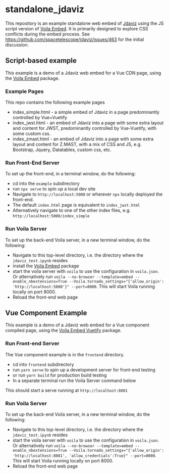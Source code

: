 # standalone_jdaviz

This repository is an example standalone web embed of [Jdaviz](https://github.com/spacetelescope/jdaviz) using the JS script version of [Voila Embed](https://github.com/mariobuikhuizen/voila-embed).  It is primarily designed to explore CSS conflicts during the embed process.  See https://github.com/spacetelescope/jdaviz/issues/463 for the initial discussion.


## Script-based example

This example is a demo of a Jdaviz web embed for a Vue CDN page,  using the [Voila Embed](https://github.com/mariobuikhuizen/voila-embed) package.
### Example Pages
This repo contains the following example pages
- index_simple.html - a simple embed of Jdaviz in a page predominantly controlled by Vue+Vuetify
- index_jwst.html - an embed of Jdaviz into a page with some extra layout and content for JWST, predominantly controlled by Vue-Vuetify, with some custom css.
- index_zmast.html - an embed of Jdaviz into a page with some extra layout and content for Z.MAST, with a mix of CSS and JS, e.g. Bootstrap, Jquery, Datatables, custom css, etc.

### Run Front-End Server
To set up the front-end, in a terminal window, do the following:

- cd into the `example` subdirectory
- run `npx serve` to spin up a local dev site
- Navigate to `http://localhost:5000` or wherever `npx` locally deployed the front-end.
- The default `index.html` page is equivalent to `index_jwst.html`
- Alternatively navigate to one of the other index files, e.g. `http://localhost:5000/index_simple`

### Run Voila Server
To set up the back-end Voila server, in a new terminal window, do the following:

- Navigate to this top-level directory, i.e. the directory where the `jdaviz_test.ipynb` resides
- install the [Voila Embed](https://github.com/mariobuikhuizen/voila-embed) package
- start the voila server with `voila` to use the configuration in `voila.json`.  Or alternatively run `voila --no-browser --template=embed --enable_nbextensions=True --Voila.tornado_settings="{'allow_origin': 'http://localhost:5000'}" --port=8000`.  This will start Voila running locally on port 8000.
- Reload the front-end web page

## Vue Component Example

This example is a demo of a Jdaviz web embed for a Vue component compiled page,  using the [Voila Embed Vuetify](https://github.com/mariobuikhuizen/voila-embed-vuetify) package.

### Run Front-end Server

The Vue component example is in the `frontend` directory.

- cd into `frontend` subdirectory
- run `yarn serve` to spin up a development server for front-end testing
- or run `yarn build` for production build testing
- In a separate terminal run the Voila Server command below
  
This should start a serve running at `http://localhost:8081`

### Run Voila Server
To set up the back-end Voila server, in a new terminal window, do the following:

- Navigate to this top-level directory, i.e. the directory where the `jdaviz_test.ipynb` resides
- start the voila server with `voila` to use the configuration in `voila.json`.  Or alternatively run `voila --no-browser --template=embed --enable_nbextensions=True --Voila.tornado_settings="{'allow_origin': 'http://localhost:8081', 'allow_credentials':True}" --port=8000`.  This will start Voila running locally on port 8000.
- Reload the front-end web page
